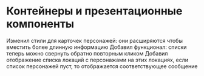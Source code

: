 # Контейнеры и презентационные компоненты

Изменил стили для карточек персонажей: они расширяются чтобы вместить более длинную информацию
Добавил функционал: списки теперь можно свернуть обратно повторным кликом
Добавил отображение списка локаций с персонажами на этих локациях, если список персонажей пуст, то отображается соответствующее сообщение
